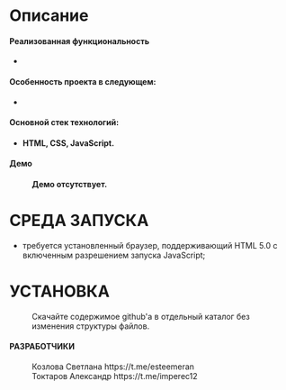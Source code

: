 <h1>Описание</h1>
<h4>Реализованная функциональность</h4>
<ul>
  <li></li>
</ul>

<h4>Особенность проекта в следующем:</h4>
<ul>
  <li></li>
</ul>

<h4>Основной стек технологий:<h4>
<ul>
  <li>HTML, CSS, JavaScript.</li>
</ul>

<h4>Демо<h4>
<dir>Демо отсутствует.</dir> 
  
<h1>СРЕДА ЗАПУСКА</h1>
<ul>
  <li>требуется установленный браузер, поддерживающий HTML 5.0 c включенным разрешением запуска JavaScript;</li>
</ul>

<h1>УСТАНОВКА</h1>
<dir>Скачайте содержимое github'а в отдельный каталог без изменения структуры файлов.</dir>

<h4>РАЗРАБОТЧИКИ</h4>
<dir>Козлова Светлана https://t.me/esteemeran<br/>
Токтаров Александр https://t.me/imperec12</dir>
